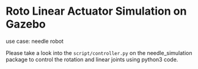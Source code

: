 # Roto Linear Actuator Simulation on Gazebo

use case: needle robot

Please take a look into the `script/controller.py` on the needle_simulation package to control the rotation and linear joints using python3 code.
